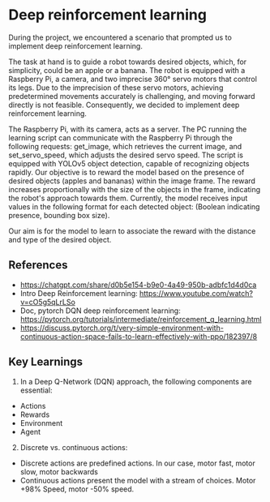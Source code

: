 # Deep reinforcement learning
During the project, we encountered a scenario that prompted us to implement deep reinforcement learning.

The task at hand is to guide a robot towards desired objects, which, for simplicity, could be an apple or a banana. The robot is equipped with a Raspberry Pi, a camera, and two imprecise 360° servo motors that control its legs. Due to the imprecision of these servo motors, achieving predetermined movements accurately is challenging, and moving forward directly is not feasible. Consequently, we decided to implement deep reinforcement learning.

The Raspberry Pi, with its camera, acts as a server. The PC running the learning script can communicate with the Raspberry Pi through the following requests: get_image, which retrieves the current image, and set_servo_speed, which adjusts the desired servo speed. The script is equipped with YOLOv5 object detection, capable of recognizing objects rapidly. Our objective is to reward the model based on the presence of desired objects (apples and bananas) within the image frame. The reward increases proportionally with the size of the objects in the frame, indicating the robot's approach towards them. Currently, the model receives input values in the following format for each detected object: (Boolean indicating presence, bounding box size).

Our aim is for the model to learn to associate the reward with the distance and type of the desired object.

## References
- https://chatgpt.com/share/d0b5e154-b9e0-4a49-950b-adbfc1d4d0ca
- Intro Deep Reinforcement learning: https://www.youtube.com/watch?v=cO5g5qLrLSo
- Doc, pytorch DQN deep reinforcement learning: https://pytorch.org/tutorials/intermediate/reinforcement_q_learning.html
- https://discuss.pytorch.org/t/very-simple-environment-with-continuous-action-space-fails-to-learn-effectively-with-ppo/182397/8

## Key Learnings
1. In a Deep Q-Network (DQN) approach, the following components are essential:

- Actions
- Rewards
- Environment
- Agent

2. Discrete vs. continuous actions:

- Discrete actions are predefined actions. In our case, motor fast, motor slow, motor backwards
- Continuous actions present the model with a stream of choices. Motor +98% Speed, motor -50% speed.
